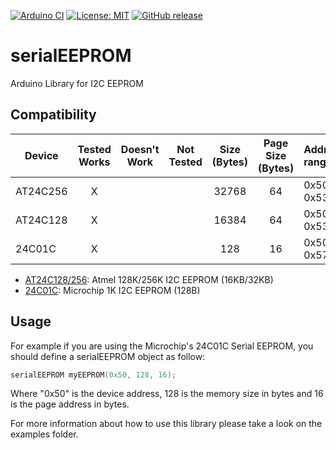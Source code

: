 [![Arduino CI](https://github.com/argandas/serialEEPROM/workflows/Arduino_CI/badge.svg)](https://github.com/marketplace/actions/arduino_ci)
[![License: MIT](https://img.shields.io/badge/license-MIT-green.svg)](https://github.com/RobTillaart/I2C_EEPROM/blob/master/LICENSE)
[![GitHub release](https://img.shields.io/github/v/release/argandas/serialeeprom)](https://github.com/argandas/serialEEPROM/releases)

# serialEEPROM

Arduino Library for I2C EEPROM


<!-- START COMPATIBILITY TABLE -->

## Compatibility

Device      | Tested Works | Doesn't Work | Not Tested | Size (Bytes) | Page Size (Bytes) | Address range 
----------- | :----------: | :----------: | :--------: | :----------: | :---------------: | :------------
AT24C256    |       X      |              |            | 32768        | 64                | 0x50 ~ 0x53
AT24C128    |       X      |              |            | 16384        | 64                | 0x50 ~ 0x53
24C01C      |       X      |              |            | 128          | 16                | 0x50 ~ 0x57

  * [AT24C128/256](http://www.atmel.com/Images/doc0670.pdf): Atmel 128K/256K I2C EEPROM (16KB/32KB)
  * [24C01C](http://ww1.microchip.com/downloads/en/DeviceDoc/21201K.pdf): Microchip 1K I2C EEPROM (128B)

<!-- END COMPATIBILITY TABLE -->

## Usage

For example if you are using the Microchip's 24C01C Serial EEPROM, you should define a serialEEPROM object as follow:
```c++
serialEEPROM myEEPROM(0x50, 128, 16);
```
Where "0x50" is the device address, 128 is the memory size in bytes and 16 is the page address in bytes.

For more information about how to use this library please take a look on the examples folder.
